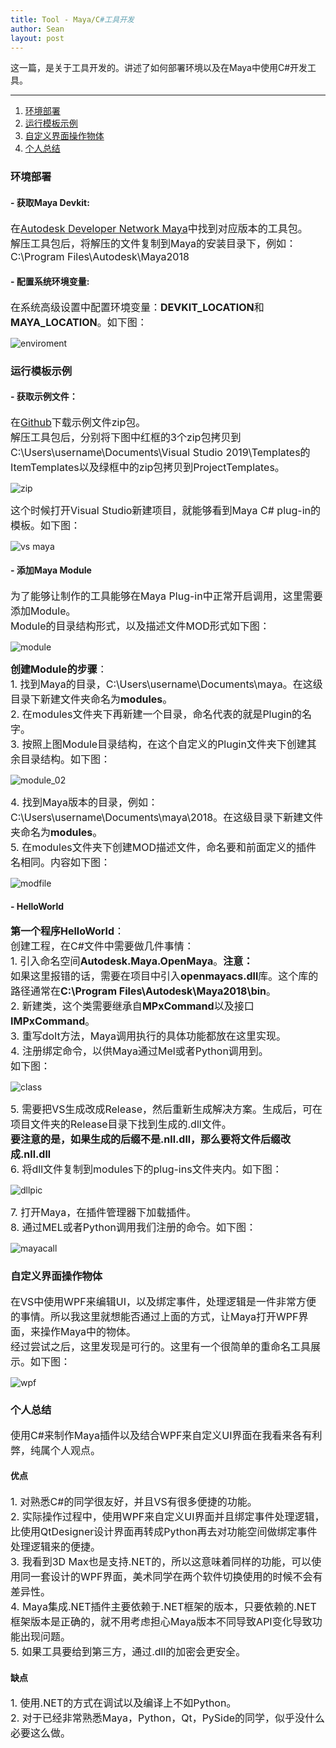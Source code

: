```yaml
---
title: Tool - Maya/C#工具开发
author: Sean
layout: post
---
```

这一篇，是关于工具开发的。讲述了如何部署环境以及在Maya中使用C#开发工具。

****

1. [环境部署](#环境部署)
2. [运行模板示例](#运行模板示例)
3. [自定义界面操作物体](#自定义界面操作物体)
4. [个人总结](#个人总结)
  
### 环境部署  
#### - 获取Maya Devkit:
<font size="3">
    在<a href="https://www.autodesk.com/developer-network/platform-technologies/maya">Autodesk Developer Network Maya</a>中找到对应版本的工具包。<br>
    解压工具包后，将解压的文件复制到Maya的安装目录下，例如：C:\Program Files\Autodesk\Maya2018<br>
</font>
  
#### - 配置系统环境变量:
<font size="3">
  在系统高级设置中配置环境变量：<b>DEVKIT_LOCATION</b>和<b>MAYA_LOCATION</b>。如下图：<br>
</font>

  ![enviroment](https://user-images.githubusercontent.com/106949238/174418947-286b9ea2-0a5f-470e-a3a9-05f9f5280d31.png)
  
### 运行模板示例  
#### - 获取示例文件：
<font size="3">
    在<a href="https://github.com/ADN-DevTech/Maya-Net-Wizards">Github</a>下载示例文件zip包。<br>
    解压工具包后，分别将下图中红框的3个zip包拷贝到C:\Users\username\Documents\Visual Studio 2019\Templates的ItemTemplates以及绿框中的zip包拷贝到ProjectTemplates。<br>
</font>

  ![zip](https://user-images.githubusercontent.com/106949238/174422936-4e2190e6-116d-432e-acf5-282fe0814a60.png)
  
<font size="3">
    这个时候打开Visual Studio新建项目，就能够看到Maya C# plug-in的模板。如下图：<br>
</font>

  ![vs maya](https://user-images.githubusercontent.com/106949238/174423016-da32b9ba-b47d-4f31-a47a-048c1937938f.png)
  
#### - 添加Maya Module
<font size="3">
    为了能够让制作的工具能够在Maya Plug-in中正常开启调用，这里需要添加Module。<br>
    Module的目录结构形式，以及描述文件MOD形式如下图：<br>
</font>

  ![module](https://user-images.githubusercontent.com/106949238/174423353-273bf690-00cf-4418-8c54-7931b9b30656.png)
  
<font size="3">
    <b>创建Module的步骤</b>：<br>
    1. 找到Maya的目录，C:\Users\username\Documents\maya。在这级目录下新建文件夹命名为<b>modules</b>。<br>
    2. 在modules文件夹下再新建一个目录，命名代表的就是Plugin的名字。<br>
    3. 按照上图Module目录结构，在这个自定义的Plugin文件夹下创建其余目录结构。如下图：<br>
</font>

  ![module_02](https://user-images.githubusercontent.com/106949238/174423587-86afe1af-a7de-4a3c-bb71-61eee29297a1.png)
  
<font size="3">
    4. 找到Maya版本的目录，例如：C:\Users\username\Documents\maya\2018。在这级目录下新建文件夹命名为<b>modules</b>。<br>
    5. 在modules文件夹下创建MOD描述文件，命名要和前面定义的插件名相同。内容如下图：<br>
</font> 

  ![modfile](https://user-images.githubusercontent.com/106949238/174424525-88bea7e4-83dd-4edf-96fd-011267d9d17d.png)
  
#### - HelloWorld
<font size="3">
    <b>第一个程序HelloWorld</b>：<br>
    创建工程，在C#文件中需要做几件事情：<br>
    1. 引入命名空间<b>Autodesk.Maya.OpenMaya</b>。<b>注意：</b><br>
       如果这里报错的话，需要在项目中引入<b>openmayacs.dll</b>库。这个库的路径通常在<b>C:\Program Files\Autodesk\Maya2018\bin</b>。<br>
    2. 新建类，这个类需要继承自<b>MPxCommand</b>以及接口<b>IMPxCommand</b>。<br>
    3. 重写doIt方法，Maya调用执行的具体功能都放在这里实现。<br>
    4. 注册绑定命令，以供Maya通过Mel或者Python调用到。<br>
    如下图：<br>
</font>

  ![class](https://user-images.githubusercontent.com/106949238/174469377-0656b58b-e7c8-4f0c-8f53-3943598cfda5.png)

<font size="3">
    5. 需要把VS生成改成Release，然后重新生成解决方案。生成后，可在项目文件夹的Release目录下找到生成的.dll文件。<br>
    <b>要注意的是，如果生成的后缀不是.nll.dll，那么要将文件后缀改成.nll.dll</b><br>
    6. 将dll文件复制到modules下的plug-ins文件夹内。如下图：<br>
</font>

  ![dllpic](https://user-images.githubusercontent.com/106949238/174469465-bf5dcba7-3a4e-4445-9c37-fbfa112cf7c5.png)

<font size="3">
    7. 打开Maya，在插件管理器下加载插件。<br>
    8. 通过MEL或者Python调用我们注册的命令。如下图：<br>
</font>
  
  ![mayacall](https://user-images.githubusercontent.com/106949238/174469538-5e24a5b9-2f0d-46bf-91e6-24ee3fe7840b.png)
  
### 自定义界面操作物体
<font size="3">
    在VS中使用WPF来编辑UI，以及绑定事件，处理逻辑是一件非常方便的事情。所以我这里就想能否通过上面的方式，让Maya打开WPF界面，来操作Maya中的物体。<br>
    经过尝试之后，这里发现是可行的。这里有一个很简单的重命名工具展示。如下图：<br>
</font>

  ![wpf](https://user-images.githubusercontent.com/106949238/174470124-50617a00-9cca-4d9b-b331-c45ffbf33873.gif)

### 个人总结
<font size="3">
    使用C#来制作Maya插件以及结合WPF来自定义UI界面在我看来各有利弊，纯属个人观点。<br>
</font>  

#### 优点
<font size="3">
    1. 对熟悉C#的同学很友好，并且VS有很多便捷的功能。<br>
    2. 实际操作过程中，使用WPF来自定义UI界面并且绑定事件处理逻辑，比使用QtDesigner设计界面再转成Python再去对功能空间做绑定事件处理逻辑来的便捷。<br>
    3. 我看到3D Max也是支持.NET的，所以这意味着同样的功能，可以使用同一套设计的WPF界面，美术同学在两个软件切换使用的时候不会有差异性。<br>
    4. Maya集成.NET插件主要依赖于.NET框架的版本，只要依赖的.NET框架版本是正确的，就不用考虑担心Maya版本不同导致API变化导致功能出现问题。<br>
    5. 如果工具要给到第三方，通过.dll的加密会更安全。<br>
</font>

#### 缺点
<font size="3">
    1. 使用.NET的方式在调试以及编译上不如Python。<br>
    2. 对于已经非常熟悉Maya，Python，Qt，PySide的同学，似乎没什么必要这么做。<br>
</font>
